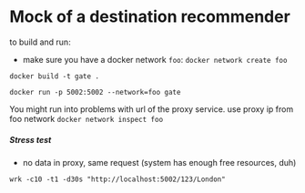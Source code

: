 # Mock of a destination recommender

to build and run:
- make sure you have a docker network `foo`: `docker network create foo`

```docker build -t gate .```

```docker run -p 5002:5002 --network=foo gate```

You might run into problems with url of the proxy service. use proxy ip from foo network
`docker network inspect foo`

##### Stress test
- no data in proxy, same request (system has enough free resources, duh)

`wrk -c10 -t1 -d30s "http://localhost:5002/123/London"`

```

```